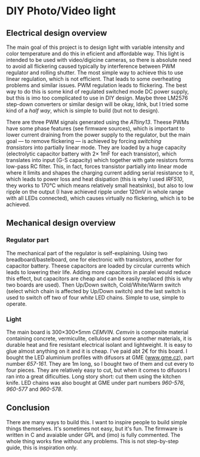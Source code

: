 # DIY Photo/Video light

## Electrical design overview

The main goal of this project is to design light with variable intensity and color temperature and do this in eficient and affordable way. This light is intended to be used with video/digicine cameras, so there is absolute need to avoid all flickering caused typically by interference between PWM regulator and rolling shutter. The most simple way to achieve this to use linear regulation, which is not efficient. That leads to some overheating problems and similar issues. PWM regulation leads to flickering. The best way to do this is some kind of regulated switched mode DC power supply, but this is imo too complicated to use in DIY design. Maybe three LM2576 step-down converters or similar design will be okay, Idnk, but I tried some kind of a *half way*, which is simple to build (but not to design).

There are three PWM signals generated using the *ATtiny13*. Theese PWMs have some phase features (see firmware sources), which is important to lower current draining from the power supply to the regulator, but the main goal — to remove flickering — is achieved by forcing *switching transistors* into partially linear mode. They are loaded by a huge capacity (electrolytic capacitor battery with 2× 1mF for each transistor), which translates into input (G-S capacity) which together with gate resistors forms low-pass RC filter. This, in fact, forces transistor partially into linear mode where it limits and shapes the charging current adding serial resistance to it, which leads to power loss and heat disipation (this is why I used *IRF510*, they works to 170°C which means relatively small heatsinks), but also to low ripple on the output (I have achieved ripple under 120mV in whole range with all LEDs connected), which causes virtually no flickering, which is to be achieved. 

## Mechanical design overview

### Regulator part

The mechanical part of the regulator is self-explaining. Using two breadboard/bastelboard, one for electronic with transistors, another for capacitor battery. Theese capacitors are loaded by circular currents which leads to lowering their life. Adding more capacitors in paralel would reduce this effect, but capacitors are cheap and can be easily replaced (this is why two boards are used). Then Up/Down switch, Cold/White/Warm switch (select which chain is affected by Up/Down switch) and the last switch is used to switch off two of four *white* LED chains. Simple to use, simple to operate.

### Light

The main board is 300×300×5mm *CEMVIN*. *Cemvin* is composite material containing concrete, vermiculite, cellulose and some another materials, it is durable heat and fire resistant electrical isolant and lightweight. It is easy to glue almost anything on it and it is cheap. I've paid abt 2€ for this board. I bought the LED aluminium profiles with difusors at GME (www.gme.cz), part number *657-161*. They are 1m long, so I bought two of them and cut every to four pieces. They are relatively easy to cut, but when it comes to difusors I ran into a great dificulties. Long story short: cut them using the kitchen knife. LED chains was also bought at GME under part numbers *960-576*, *960-577* and *960-578*.

## Conclusion

There are many ways to build this. I want to inspire people to build simple things themselves. It's sometimes not easy, but it's fun. The firmware is written in C and avaiable under GPL and (imo) is fully commented. The whole thing works fine without any problems. This is not step-by-step guide, this is inspiration only. 